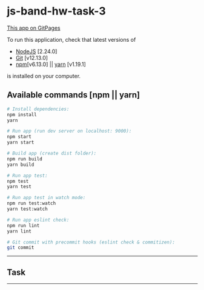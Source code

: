 # js-band-hw-task-3

[This app on GitPages](http://ras.pp.ua/js-band-hw-task-3 "This app on GitPages")

To run this application, check that latest versions of

- [NodeJS](https://nodejs.org/en/) [2.24.0]
- [Git](https://git-scm.com/downloads) [v12.13.0]
- [npm](https://www.npmjs.com/get-npm)[v6.13.0] || [yarn](https://yarnpkg.com/lang/en/docs/install/) [v1.19.1]

is installed on your computer.

## Available commands [npm || yarn]

```bash
# Install dependencies:
npm install
yarn

# Run app (run dev server on localhost: 9000):
npm start
yarn start

# Build app (create dist folder):
npm run build
yarn build

# Run app test:
npm test
yarn test

# Run app test in watch mode:
npm run test:watch
yarn test:watch

# Run app eslint check:
npm run lint
yarn lint

# Git commit with precommit hooks (eslint check & commitizen):
git commit

```

---

## Task

---  
